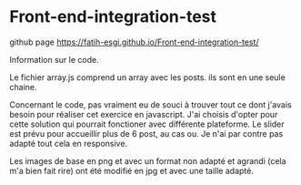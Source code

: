 # Front-end-integration-test

github page
https://fatih-esgi.github.io/Front-end-integration-test/

Information sur le code.

Le fichier array.js comprend un array avec les posts. ils sont en une seule chaine.

Concernant le code, pas vraiment eu de souci à trouver tout ce dont j'avais besoin pour réaliser cet exercice en javascript. J'ai choisis d'opter pour cette solution qui pourrait fonctioner avec différente plateforme.
Le slider est prévu pour accueillir plus de 6 post, au cas ou. Je n'ai par contre pas adapté tout cela en responsive.

Les images de base en png et avec un format non adapté et agrandi (cela m'a bien fait rire) ont été modifié en jpg et avec une taille adapté.

